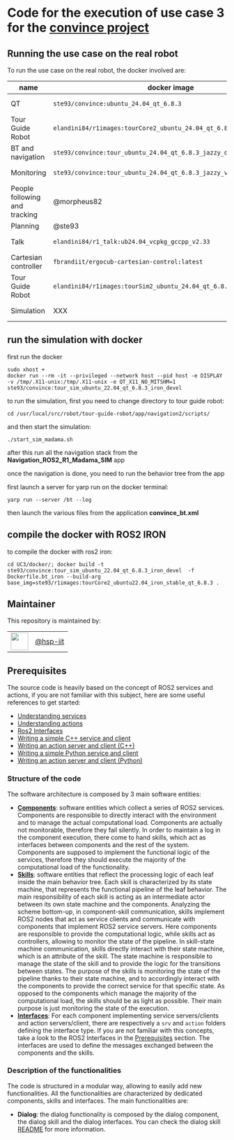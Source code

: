 # Code for the execution of use case 3 for the [convince project](https://convince-project.eu)

## Running the use case on the real robot

To run the use case on the real robot, the docker involved are:

 | name | docker image | dockerfile | base image | comments |
| --- | --- | --- | --- |  --- |
| QT | `ste93/convince:ubuntu_24.04_qt_6.8.3` | https://github.com/convince-project/UC3/blob/main/docker/Dockerfile.qt | base_image_tag = `ubuntu:24.04`  | |
| Tour Guide Robot | `elandini84/r1images:tourCore2_ubuntu_24.04_qt_6.8.3_jazzy_devel` | https://github.com/hsp-iit/tour-guide-robot/blob/jazzy/docker_stuff/docker_tourCore/Dockerfile    | base_image = `ste93/convince:ubuntu_24.04_qt_6.8.3` | |
| BT and navigation | `ste93/convince:tour_ubuntu_24.04_qt_6.8.3_jazzy_devel` | https://github.com/convince-project/UC3/blob/main/docker/Dockerfile.bt | base_image_tag = `elandini84/r1images:tourCore2_ubuntu_24.04_qt_6.8.3_jazzy_devel`  | |
| Monitoring | `ste93/convince:tour_ubuntu_24.04_qt_6.8.3_jazzy_verification_devel` | https://github.com/convince-project/UC3/blob/main/docker/Dockerfile.verification | |
| People following and tracking | @morpheus82 | https://github.com/hsp-iit/2d_lidar_people_tracker/blob/jazzy/docker/Dockerfile | nvidia/cuda:12.8.1-devel-ubuntu24.04 | |
| Planning | @ste93 | @ste93 |  |  |
| Talk | `elandini84/r1_talk:ub24.04_vcpkg_gccpp_v2.33` | https://github.com/hsp-iit/tour-guide-robot/blob/jazzy/docker_stuff/docker_talk/Dockerfile | base_image = `ubuntu:24.04`  | |
| Cartesian controller | `fbrandiit/ergocub-cartesian-control:latest` |  https://github.com/hsp-iit/ergocub-cartesian-control/blob/main/Dockerfile | `ubuntu:24.04` | |
| Tour Guide Robot | `elandini84/r1images:tourSim2_ubuntu_24.04_qt_6.8.3_jazzy_devel` | https://github.com/hsp-iit/tour-guide-robot/blob/jazzy/docker_stuff/docker_sim/Dockerfile    | base_image = `ste93/convince:ubuntu_24.04_qt_6.8.3` | |
| Simulation | XXX |  https://github.com/convince-project/UC3/blob/main/docker/Dockerfile.bt |  base_image_tag = `elandini84/r1images:tourSim2_ubuntu_24.04_qt_6.8.3_jazzy_devel` |  |

## run the simulation with docker

first run the docker 

```
sudo xhost + 
docker run --rm -it --privileged --network host --pid host -e DISPLAY -v /tmp/.X11-unix:/tmp/.X11-unix -e QT_X11_NO_MITSHM=1  ste93/convince:tour_sim_ubuntu_22.04_qt_6.8.3_iron_devel
```


to run the simulation, first you need to change directory to tour guide robot:

```
cd /usr/local/src/robot/tour-guide-robot/app/navigation2/scripts/
```

and then start the simulation:

```
./start_sim_madama.sh
```

after this run all the navigation stack from the **Navigation_ROS2_R1_Madama_SIM** app

once the navigation is done, you need to run the behavior tree from the app

first launch a server for yarp run on the docker terminal:

``` 
yarp run --server /bt --log
```

then launch the various files from the application **convince_bt.xml**

## compile the docker with ROS2 IRON

to compile the docker with ros2 iron:
```
cd UC3/docker/; docker build -t ste93/convince:tour_sim_ubuntu_22.04_qt_6.8.3_iron_devel  -f Dockerfile.bt_iron --build-arg base_img=ste93/r1images:tourCore2_ubuntu22.04_iron_stable_qt_6.8.3 .
```
<!-- 
<div align="center">
  Journal, vol. X, no. y, pp. abc-def, Month Year
</div>



<!-- ## Table of Contents

- [Update](#updates)
<!-- - [Installation](#installation) 
- [running the code](#running-the-code)
- [Reproduce the results](#reproduce-the-paper-results)
- [Run the code with custom data](#run-the-code-with-custom-data-optional)
- [License](#license)
- [Citing this paper](#citing-this-paper)

## Updates


### Execution inside a container (alternative)

look in the specific folders -->
<!-- ## Reproduce the paper results

Before running the experiments, it is suggested to run the following sanity checks to make sure that the environment is properly configure:

```console
<all the instructions required to check that the environent has been configured properly>
```

Instructions for reproducing the experiments:

```console
<all the instructions required to reproduce the results>
```

Adding an example of the expected outcome might be useful.

## Run the code with custom data (optional)

Adding information on the structure of the input data and how it gets processed might be useful.

```console
<all the instructions required to run your code on custom data>
```
-->
<!-- ## License

Information about the license.

:warning: Please read [these](https://github.com/hsp-iit/organization/tree/master/licenses) instructions on how to license HSP code. -->

<!-- ## Citing this paper

```bibtex
@ARTICLE{9568706,
author={Author A, ..., Author Z},
journal={Journal},
title={Title},
year={Year},
volume={X},
number={y},
pages={abc-def},
doi={DOI}
}
``` -->

## Maintainer

This repository is maintained by:

| | |
|:---:|:---:|
| [<img src="assets/image.png" width="40">](https://github.com/hsp-iit) | [@hsp-iit](https://github.com/hsp-iit) |

## Prerequisites
The source code is heavily based on the concept of ROS2 services and actions, if you are not familiar with this subject, here are some useful references to get started:
- [Understanding services](https://docs.ros.org/en/jazzy/Tutorials/Beginner-CLI-Tools/Understanding-ROS2-Services/Understanding-ROS2-Services.html)
- [Understanding actions](https://docs.ros.org/en/jazzy/Tutorials/Beginner-CLI-Tools/Understanding-ROS2-Actions/Understanding-ROS2-Actions.html)
- [Ros2 Interfaces](https://docs.ros.org/en/jazzy/Concepts/Basic/About-Interfaces.html)
- [Writing a simple C++ service and client](https://docs.ros.org/en/jazzy/Tutorials/Beginner-Client-Libraries/Writing-A-Simple-Cpp-Service-And-Client.html)
- [Writing an action server and client (C++)](https://docs.ros.org/en/jazzy/Tutorials/Intermediate/Writing-an-Action-Server-Client/Cpp.html)
- [Writing a simple Python service and client](https://docs.ros.org/en/jazzy/Tutorials/Beginner-Client-Libraries/Writing-A-Simple-Py-Service-And-Client.html)
- [Writing an action server and client (Python)](https://docs.ros.org/en/jazzy/Tutorials/Intermediate/Writing-an-Action-Server-Client/Py.html)

### Structure of the code
The software architecture is composed by 3 main software entities:
- [**Components**](src/components/): software entities which collect a series of ROS2 services. Components are responsible to directly interact with the environment and to manage the actual computational load. Components are actually not monitorable, therefore they fail silently. In order to maintain a log in the component execution, there come to hand skills, which act as interfaces between components and the rest of the system. Components are supposed to implement the functional logic of the services, therefore they should execute the majority of the computational load of the functionality. 
- [**Skills**](src/skills/): software entities that reflect the processing logic of each leaf inside the main behavior tree. Each skill is characterized by its state machine, that represents the functional pipeline of the leaf behavior. The main responsibility of each skill is acting as an intermediate actor between its own state machine and the components. Analyzing the scheme bottom-up, in component-skill communication, skills implement ROS2 nodes that act as service clients and communicate with components that implement ROS2 service servers. Here components are responsible to provide the computational logic, while skills act as controllers, allowing to monitor the state of the pipeline. In skill-state machine communication, skills directly interact with their state machine, which is an attribute of the skill. The state machine is responsible to manage the state of the skill and to provide the logic for the transitions between states. The purpose of the skills is monitoring the state of the pipeline thanks to their state machine, and to accordingly interact with the components to provide the correct service for that specific state. As opposed to the components which manage the majority of the computational load, the skills should be as light as possible. Their main purpose is just monitoring the state of the execution. 
- [**Interfaces**](src/interfaces/): For each component implementing service servers/clients and action servers/client, there are respectively a `srv` and `action` folders defining the interface type. If you are not familiar with this concepts, take a look to the ROS2 Interfaces in the [Prerequisites](#prerequisites) section. The interfaces are used to define the messages exchanged between the components and the skills.

### Description of the functionalities
The code is structured in a modular way, allowing to easily add new functionalities. All the functionalities are characterized by dedicated components, skills and interfaces. The main functionalities are:
- **Dialog**: the dialog functionality is composed by the dialog component, the dialog skill and the dialog interfaces. You can check the dialog skill [README](src/skills/dialog_skill/readme.md) for more information.
